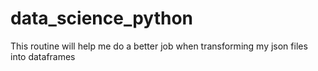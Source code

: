 # data_science_python

This routine will help me do a better job when transforming my json files into dataframes

